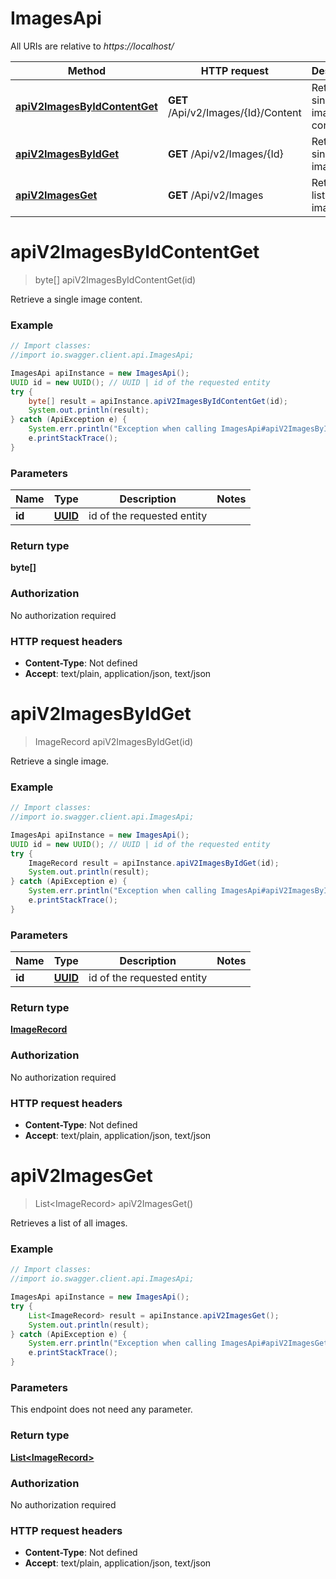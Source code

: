 # ImagesApi

All URIs are relative to *https://localhost/*

Method | HTTP request | Description
------------- | ------------- | -------------
[**apiV2ImagesByIdContentGet**](ImagesApi.md#apiV2ImagesByIdContentGet) | **GET** /Api/v2/Images/{Id}/Content | Retrieve a single image content.
[**apiV2ImagesByIdGet**](ImagesApi.md#apiV2ImagesByIdGet) | **GET** /Api/v2/Images/{Id} | Retrieve a single image.
[**apiV2ImagesGet**](ImagesApi.md#apiV2ImagesGet) | **GET** /Api/v2/Images | Retrieves a list of all images.


<a name="apiV2ImagesByIdContentGet"></a>
# **apiV2ImagesByIdContentGet**
> byte[] apiV2ImagesByIdContentGet(id)

Retrieve a single image content.

### Example
```java
// Import classes:
//import io.swagger.client.api.ImagesApi;

ImagesApi apiInstance = new ImagesApi();
UUID id = new UUID(); // UUID | id of the requested entity
try {
    byte[] result = apiInstance.apiV2ImagesByIdContentGet(id);
    System.out.println(result);
} catch (ApiException e) {
    System.err.println("Exception when calling ImagesApi#apiV2ImagesByIdContentGet");
    e.printStackTrace();
}
```

### Parameters

Name | Type | Description  | Notes
------------- | ------------- | ------------- | -------------
 **id** | [**UUID**](.md)| id of the requested entity |

### Return type

**byte[]**

### Authorization

No authorization required

### HTTP request headers

 - **Content-Type**: Not defined
 - **Accept**: text/plain, application/json, text/json

<a name="apiV2ImagesByIdGet"></a>
# **apiV2ImagesByIdGet**
> ImageRecord apiV2ImagesByIdGet(id)

Retrieve a single image.

### Example
```java
// Import classes:
//import io.swagger.client.api.ImagesApi;

ImagesApi apiInstance = new ImagesApi();
UUID id = new UUID(); // UUID | id of the requested entity
try {
    ImageRecord result = apiInstance.apiV2ImagesByIdGet(id);
    System.out.println(result);
} catch (ApiException e) {
    System.err.println("Exception when calling ImagesApi#apiV2ImagesByIdGet");
    e.printStackTrace();
}
```

### Parameters

Name | Type | Description  | Notes
------------- | ------------- | ------------- | -------------
 **id** | [**UUID**](.md)| id of the requested entity |

### Return type

[**ImageRecord**](ImageRecord.md)

### Authorization

No authorization required

### HTTP request headers

 - **Content-Type**: Not defined
 - **Accept**: text/plain, application/json, text/json

<a name="apiV2ImagesGet"></a>
# **apiV2ImagesGet**
> List&lt;ImageRecord&gt; apiV2ImagesGet()

Retrieves a list of all images.

### Example
```java
// Import classes:
//import io.swagger.client.api.ImagesApi;

ImagesApi apiInstance = new ImagesApi();
try {
    List<ImageRecord> result = apiInstance.apiV2ImagesGet();
    System.out.println(result);
} catch (ApiException e) {
    System.err.println("Exception when calling ImagesApi#apiV2ImagesGet");
    e.printStackTrace();
}
```

### Parameters
This endpoint does not need any parameter.

### Return type

[**List&lt;ImageRecord&gt;**](ImageRecord.md)

### Authorization

No authorization required

### HTTP request headers

 - **Content-Type**: Not defined
 - **Accept**: text/plain, application/json, text/json

